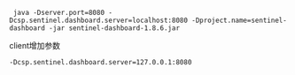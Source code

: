 ```shell script
 java -Dserver.port=8080 -Dcsp.sentinel.dashboard.server=localhost:8080 -Dproject.name=sentinel-dashboard -jar sentinel-dashboard-1.8.6.jar
```

client增加参数
```shell script
-Dcsp.sentinel.dashboard.server=127.0.0.1:8080
```
